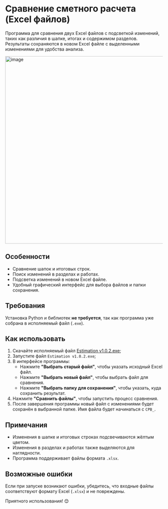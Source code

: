 # Сравнение сметного расчета (Excel файлов)

Программа для сравнения двух Excel файлов с подсветкой изменений, таких как различия в шапке, итогах и содержимом разделов. Результаты сохраняются в новом Excel файле с выделенными изменениями для удобства анализа.

<img src="https://github.com/user-attachments/assets/4e1b4045-5b79-4cb4-88c1-19a6537990ad" alt="image" width="600">


## Особенности

- Сравнение шапок и итоговых строк.
- Поиск изменений в разделах и работах.
- Подсветка изменений в новом Excel файле.
- Удобный графический интерфейс для выбора файлов и папки сохранения.

## Требования

Установка Python и библиотек **не требуется**, так как программа уже собрана в исполняемый файл (`.exe`).

## Как использовать

1. Скачайте исполняемый файл [Estimation v1.0.2.exe](https://github.com/AniCatPro/estimation_contrast/releases/download/main/Estimation.v1.0.2.exe);
2. Запустите файл `Estimation v1.0.2.exe`;
3. В интерфейсе программы:
   - Нажмите **"Выбрать старый файл"**, чтобы указать исходный Excel файл.
   - Нажмите **"Выбрать новый файл"**, чтобы выбрать файл для сравнения.
   - Нажмите **"Выбрать папку для сохранения"**, чтобы указать, куда сохранить результат.
4. Нажмите **"Сравнить файлы"**, чтобы запустить процесс сравнения.
5. После завершения программы новый файл с изменениями будет сохранён в выбранной папке. Имя файла будет начинаться с `СРВ_`.

## Примечания

- Изменения в шапке и итоговых строках подсвечиваются жёлтым цветом.
- Изменения в разделах и работах также выделяются для наглядности.
- Программа поддерживает файлы формата `.xlsx`.

## Возможные ошибки

Если при запуске возникают ошибки, убедитесь, что входные файлы соответствуют формату Excel (`.xlsx`) и не повреждены.

Приятного использования! 😊
